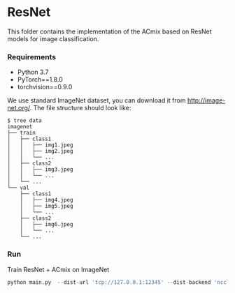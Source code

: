# ResNet

This folder contains the implementation of the ACmix based on ResNet models for image classification.

### Requirements

+ Python 3.7
+ PyTorch==1.8.0
+ torchvision==0.9.0

We use standard ImageNet dataset, you can download it from http://image-net.org/. The file structure should look like:

```
$ tree data
imagenet
├── train
│   ├── class1
│   │   ├── img1.jpeg
│   │   ├── img2.jpeg
│   │   └── ...
│   ├── class2
│   │   ├── img3.jpeg
│   │   └── ...
│   └── ...
└── val
    ├── class1
    │   ├── img4.jpeg
    │   ├── img5.jpeg
    │   └── ...
    ├── class2
    │   ├── img6.jpeg
    │   └── ...
    └── ...
```

### Run

Train ResNet + ACmix on ImageNet

```python
python main.py  --dist-url 'tcp://127.0.0.1:12345' --dist-backend 'nccl' --world-size 1 --rank 0 --data_url <imagenet-path> --batch-size 128
```
